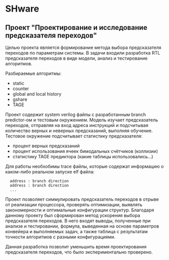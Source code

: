 # SHware

## Проект "Проектирование и исследование предсказателя переходов"

Целью проекта является формирование метода выбора предсказателя переходов по параметрам системы.
В задачи входили разработка RTL предсказателя переходов в виде модели, анализ и тестирование алгоритмов. 

Разбираемые алгоритмы:
  - static
  - counter
  - global and local history
  - gshare
  - TAGE

Проект содержит system verilog файлы с разработанным branch predictor-ом и тестовым окружением. Модель изучает предсказатель переходов, отправляя на вход адреса инструкций и подсчитывая количество верных и неверных предсказаний, выполняя обучение. 
Тестовое окружение подсчитывает статистику предсказателя:
  - процент верных предсказаний
  - процент использования ячеек бимодальных счётчиков (коллизии)
  - статистику TAGE предиктора (какие таблицы использовались...)

Для работы необхобимы trace файлы, которые содержат информацию о каком-либо реальном запуске elf файла:
```
  address : branch direction
  address : branch direction
  ...
```
Проект позволяет симмулировать предсказатель переходов в отрыве от реализации процессора, проверять оптимизации, выявлять закономерности и оптимальные конфигурации структур.
Благодаря данному проекту был сформирован метод ускорения выбора предсказателя переходов.
В него входят выводы, полученные при анализе и тестировании, формула, выведенная на основе параметров конвейера и выполняемых задач, а также таблица с результатам точности алгоритмов с разными конфигурациями.

Данная разработка позволит уменьшить время проектирования предсказателя переходов, что было экспериментально проверено.
